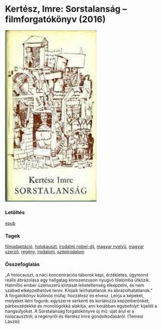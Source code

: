 # <a name="id_319">Kertész, Imre: Sorstalanság – filmforgatókönyv (2016)</a>
<img src="https://github.com/BercziSandor/calibre_lib/raw/main/main/Kertesz%2C%20Imre/Sorstalansag%20-%20filmforgatokonyv%20%28319%29/cover.jpg" alt="cover" width="300"/>

### Letöltés
[epub](https://github.com/BercziSandor/calibre_lib/raw/main/main/Kertesz%2C%20Imre/Sorstalansag%20-%20filmforgatokonyv%20%28319%29/Sorstalansag%20-%20filmforgatokonyv%20-%20Kertesz%2C%20Imre.epub)

### Tagek
[filmadaptáció](https://github.com/berczisandor/calibre_lib/blob/main/main/_tags/filmadapt%c3%a1ci%c3%b3.md), [holokauszt](https://github.com/berczisandor/calibre_lib/blob/main/main/_tags/holokauszt.md), [irodalmi nobel-díj](https://github.com/berczisandor/calibre_lib/blob/main/main/_tags/irodalmi%20nobel-d%c3%adj.md), [magyar nyelvű](https://github.com/berczisandor/calibre_lib/blob/main/main/_tags/magyar%20nyelv%c5%b1.md), [magyar szerző](https://github.com/berczisandor/calibre_lib/blob/main/main/_tags/magyar%20szerz%c5%91.md), [regény](https://github.com/berczisandor/calibre_lib/blob/main/main/_tags/reg%c3%a9ny.md), [irodalom](https://github.com/berczisandor/calibre_lib/blob/main/main/_tags/irodalom.md), [szépirodalom](https://github.com/berczisandor/calibre_lib/blob/main/main/_tags/sz%c3%a9pirodalom.md)

### Összefoglalás
<div>
<p>„A holocauszt, a náci koncentrációs táborok képi, érzékletes, úgymond reális ábrázolása egy hallgatag konszenzuson nyugvó tilalomba ütközik. Hatmillió ember üzemszerű kiirtását lehetetlenség elképzelni, és nem szabad elképzelhetővé tenni. Kínjaik leírhatatlanok és ábrázolhatatlanok.”<br>A forgatókönyv különös műfaj: hozzátesz és elvesz. Leírja a képeket, melyeket látni fogunk: egyszerre serkenti és korlátozza képzelőerőnket; párbeszédekké és monológokká alakítja, ami korábban egybefolyt: kijelöli a hangsúlyokat. A Sorstalanság forgatókönyve új mű: újat árul el a holocausztról, a regényről és Kertész Imre gondolkodásáról. (Temesi László)</p></div>


